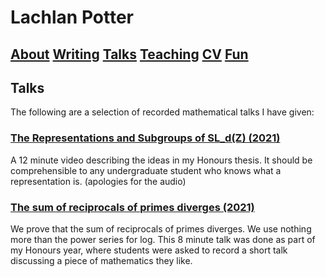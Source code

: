# Lachlan Potter

## [About](README.md)  [Writing](Writing.md)  [Talks](Talks.md)  [Teaching](Teaching.md)  [CV](CV.md)  [Fun](Fun.md) 

## Talks

The following are a selection of recorded mathematical talks I have given:

### [The Representations and Subgroups of SL_d(Z) (2021)](https://drive.google.com/file/d/1DKZTXKVIyogIHoKCsKuoYHGfy0is8fc6/view?usp=sharing)

A 12 minute video describing the ideas in my Honours thesis. It should be comprehensible to any undergraduate student who knows what a representation is. (apologies for the audio)

### [The sum of reciprocals of primes diverges (2021)](https://drive.google.com/file/d/1JtUBmIVBB0cW-53HFsbZNMDxvnr4pCN5/view?usp=sharing)

We prove that the sum of reciprocals of primes diverges. We use nothing more than the power series for log. This 8 minute talk was done as part of my Honours year, where students were asked to record a short talk discussing a piece of mathematics they like.
